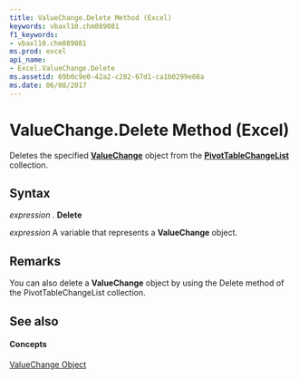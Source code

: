 ```yaml
---
title: ValueChange.Delete Method (Excel)
keywords: vbaxl10.chm889081
f1_keywords:
- vbaxl10.chm889081
ms.prod: excel
api_name:
- Excel.ValueChange.Delete
ms.assetid: 69b0c9e0-42a2-c282-67d1-ca1b0299e08a
ms.date: 06/08/2017
---
```



# ValueChange.Delete Method (Excel)

Deletes the specified **[ValueChange](valuechange-object-excel.md)** object from the **[PivotTableChangeList](pivottablechangelist-object-excel.md)** collection.


## Syntax

 _expression_ . **Delete**

 _expression_ A variable that represents a **ValueChange** object.


## Remarks

You can also delete a **ValueChange** object by using the Delete method of the PivotTableChangeList collection.


## See also


#### Concepts


[ValueChange Object](valuechange-object-excel.md)

